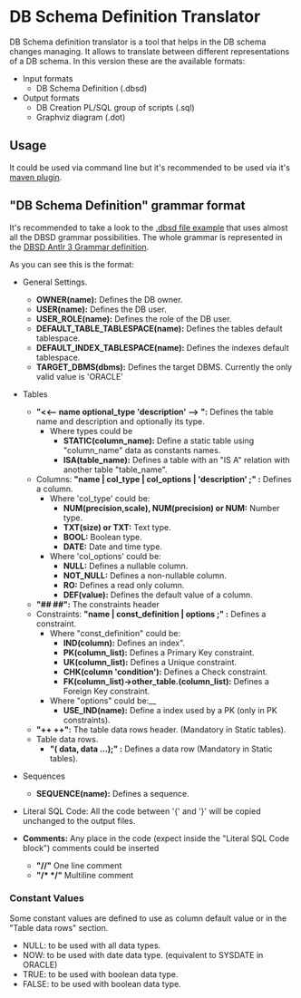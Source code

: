 DB Schema Definition Translator
===============================

DB Schema definition translator is a tool that helps in the DB schema changes managing.
It allows to translate between different representations of a DB schema.
In this version these are the available formats:

* Input formats
  * DB Schema Definition (.dbsd)
* Output formats
  * DB Creation PL/SQL group of scripts (.sql)
  * Graphviz diagram (.dot)


Usage
-----

It could be used via command line but it's recommended to be used via it's [maven plugin][1].


"DB Schema Definition" grammar format
-----------------------------------------
It's recommended to take a look to the [.dbsd file example][2] that uses almost all the DBSD grammar possibilities.
The whole grammar is represented in the [DBSD Antlr 3 Grammar definition][3].

As you can see this is the format:

* General Settings.
  * __OWNER(name):__ Defines the DB owner.
  * __USER(name):__ Defines the DB user.
  * __USER_ROLE(name):__ Defines the role of the DB user.
  * __DEFAULT_TABLE_TABLESPACE(name):__ Defines the tables default tablespace.
  * __DEFAULT_INDEX_TABLESPACE(name):__ Defines the indexes default tablespace.
  * __TARGET_DBMS(dbms):__ Defines the target DBMS. Currently the only valid value is 'ORACLE'
* Tables
  * __"<<-- name optional_type 'description' --> ":__ Defines the table name and description and optionally its type.
    * Where types could be
      * __STATIC(column_name):__ Define a static table using "column_name" data as constants names.
      * __ISA(table_name):__ Defines a table with an "IS A" relation with another table "table_name".
  * Columns: __"name | col_type | col_options | 'description' ;" :__ Defines a column.
      * Where 'col_type' could be:
        * __NUM(precision,scale), NUM(precision) or NUM:__ Number type.
        * __TXT(size) or TXT:__ Text type.
        * __BOOL:__ Boolean type.
        * __DATE:__ Date and time type.
      * Where 'col_options' could be:
        * __NULL:__ Defines a nullable column.
        * __NOT_NULL:__ Defines a non-nullable column.
        * __RO:__ Defines a read only column.
        * __DEF(value):__ Defines the default value of a column.
  * __"##     ##":__ The constraints header
  * Constraints: __"name | const_definition | options ;" :__ Defines a constraint.
      * Where "const_definition" could be:
        * __IND(column):__ Defines an index".
        * __PK(column_list):__ Defines a Primary Key constraint.
        * __UK(column_list):__ Defines a Unique constraint.
        * __CHK(column 'condition'):__ Defines a Check constraint.
        * __FK(column_list)->other_table.(column_list):__ Defines a Foreign Key constraint.
      * Where "options" could be:__
        * __USE_IND(name):__ Define a index used by a PK (only in PK constraints).
  * __"++     ++":__ The table data rows header. (Mandatory in Static tables).
  * Table data rows.
    * __"( data, data ...);" :__ Defines a data row (Mandatory in Static tables).
* Sequences
  * __SEQUENCE(name):__ Defines a sequence.
* Literal SQL Code: All the code between '{' and '}' will be copied unchanged to the output files.

* __Comments:__ Any place in the code (expect inside the "Literal SQL Code block") comments could be inserted
  * __"//"__  One line comment
  * __"/* */"__ Multiline comment

### Constant Values ###
Some constant values are defined to use as column default value or in the "Table data rows" section.
  * NULL: to be used with all data types.
  * NOW: to be used with date data type. (equivalent to SYSDATE in ORACLE)
  * TRUE: to be used with boolean data type.
  * FALSE: to be used with boolean data type.



[1]: https://github.com/ryoppei/db-schema-definition-translator-maven-plugin  "DB Schema Definition Translator Maven Plugin"
[2]: src/test/resources/testInput.dbsd ".dbsd File Example"
[3]: src/main/antlr/Dbsd.g "DBSD Antlr 3 Grammar"